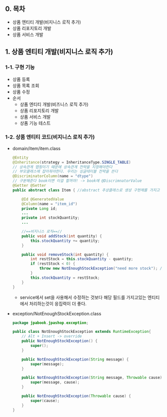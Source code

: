 ## 0. 목차
- 상품 엔티티 개발(비지니스 로직 추가)
- 상품 리포지토리 개발
- 상품 서비스 개발

## 1. 상품 엔티티 개발(비지니스 로직 추가)
### 1-1. 구현 기능
- 상품 등록
- 상품 목록 조회
- 상품 수정
- 순서
  - 상품 엔티티 개발(비즈니스 로직 추가)
  - 상품 리포지토리 개발
  - 상품 서비스 개발
  - 상품 기능 테스트

### 1-2. 상품 엔티티 코드(비지니스 로직 추가)
- domain/item/item.class
  ```java
  @Entity
  @Inheritance(strategy = InheritanceType.SINGLE_TABLE)
  // 상속관계 맵핑이기 때문에 상속관계 전략을 지정해야한다
  // 부모클래스에 잡아줘야한다. 우리는 싱글테이블 전략을 쓴다
  @DiscriminatorColumn(name = "dtype")
  // 구분해준다 book이면 이걸 할꺼야! -> book에 @DiscrimnatorValue
  @Getter @Setter
  public abstract class Item { //abstract 추상클래스로 생성 구현체를 가지고 할것이기 때문

      @Id @GeneratedValue
      @Column(name = "item_id")
      private Long id;
      ...
      private int stockQuantity;
      ...

      //==비지니스 로직==//
      public void addStock(int quantity) {
          this.stockQuantity += quantity;
      }

      public void removeStock(int quantity) {
          int restStock = this.stockQuantity - quantity;
          if (restStock < 0) {
              throw new NotEnoughStockException("need more stock"); // 내가만든 예외 exception
          }
          this.stockQuantity = restStock;
      }
  }
  ```
  - service에서 set을 사용해서 수정하는 것보다 해당 필드를 가지고있는 엔티티에서 처리하는것이 응집력이 더 좋다.

- exception/NotEnoughStockException.class
  ```java
  package jpabook.jpashop.exception;

  public class NotEnoughStockException extends RuntimeException{
      // Alt + Insert -> override
      public NotEnoughStockException() {
          super();
      }

      public NotEnoughStockException(String message) {
          super(message);
      }

      public NotEnoughStockException(String message, Throwable cause) {
          super(message, cause);
      }

      public NotEnoughStockException(Throwable cause) {
          super(cause);
      }
  }
  ```